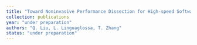 ```yaml
---
title: "Toward Noninvasive Performance Dissection for High-speed Software Data Plane"
collection: publications
year: "under preparation"
authors: "Q. Liu, L. Linguaglossa, T. Zhang"
status: "under preparation"
---
```

